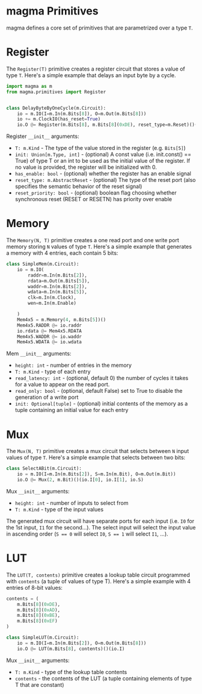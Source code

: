 # magma Primitives
magma defines a core set of primitives that are parametrized over a type `T`.

# Register
The `Register(T)` primitive creates a register circuit that stores a value of
type `T`.  Here's a simple example that delays an input byte by a cycle.

```python
import magma as m
from magma.primitives import Register


class DelayByteByOneCycle(m.Circuit):
    io = m.IO(I=m.In(m.Bits[8]), O=m.Out(m.Bits[8])) 
    io += m.ClockIO(has_reset=True)
    io.O @= Register(m.Bits[8], m.Bits[8](0xDE), reset_type=m.Reset)()(io.I)
```

Register `__init__` arguments:
* `T: m.Kind` - The type of the value stored in the register (e.g. `Bits[5]`)
* `init: Union[m.Type, int]` - (optional) A const value (i.e. init.const() ==
                                True) of type T or an int to be used as the
                                initial value of the register.  If no value is
                                provided, the register will be initialized with
                                0.
* `has_enable: bool` - (optional) whether the register has an enable signal
* `reset_type: m.AbstractReset` - (optional) The type of the reset port 
                                  (also specifies the semantic behavior of the
                                  reset signal)
* `reset_priority: bool` - (optional) boolean flag choosing whether synchronous
                           reset (RESET or RESETN) has priority over enable

# Memory
The `Memory(N, T)` primitive creates a one read port and one write port memory
storing `N` values of type `T`.  Here's a simple example that generates a
memory with 4 entries, each contain 5 bits:
```python
class SimpleMem(m.Circuit):
    io = m.IO(
        raddr=m.In(m.Bits[2]),
        rdata=m.Out(m.Bits[5]),
        waddr=m.In(m.Bits[2]),
        wdata=m.In(m.Bits[5]),
        clk=m.In(m.Clock),
        wen=m.In(m.Enable)

    )
    Mem4x5 = m.Memory(4, m.Bits[5])()
    Mem4x5.RADDR @= io.raddr
    io.rdata @= Mem4x5.RDATA
    Mem4x5.WADDR @= io.waddr
    Mem4x5.WDATA @= io.wdata
```

Mem `__init__` arguments:
* `height: int` - number of entries in the memory
* `T: m.Kind` - type of each entry
* `read_latency: int` - (optional, default 0) the number of cycles it takes for
                        a value to appear on the read port.
* `read_only: bool` - (optional, default False) set to True to disable the
                      generation of a write port
* `init: Optional[tuple]` - (optional) initial contents of the memory as a
                            tuple containing an initial value for each entry 

# Mux
The `Mux(N, T)` primitive creates a mux circuit that selects between `N` input
values of type `T`.  Here's a simple example that selects between two bits:
```python
class SelectABit(m.Circuit):
    io = m.IO(I=m.In(m.Bits[2]), S=m.In(m.Bit), O=m.Out(m.Bit))
    io.O @= Mux(2, m.Bit)()(io.I[0], io.I[1], io.S)
```

Mux `__init__` arguments:
* `height: int` - number of inputs to select from
* `T: m.Kind` - type of the input values

The generated mux circuit will have separate ports for each input (i.e. `I0`
for the 1st input, `I1` for the second...).  The select input will select
the input value in ascending order (`S == 0` will select `I0`, `S == 1` will
select `I1`, ...).

# LUT
The `LUT(T, contents)` primitive creates a lookup table circuit programmed with
`contents` (a tuple of values of type T).
Here's a simple example with 4 entries of 8-bit values:
```python
contents = (
    m.Bits[8](0xDE),
    m.Bits[8](0xAD),
    m.Bits[8](0xBE),
    m.Bits[8](0xEF)
)

class SimpleLUT(m.Circuit):
    io = m.IO(I=m.In(m.Bits[2]), O=m.Out(m.Bits[8]))
    io.O @= LUT(m.Bits[8], contents)()(io.I)
```

Mux `__init__` arguments:
* `T: m.Kind` - type of the lookup table contents
* `contents` - the contents of the LUT (a tuple containing
               elements of type T that are constant)
